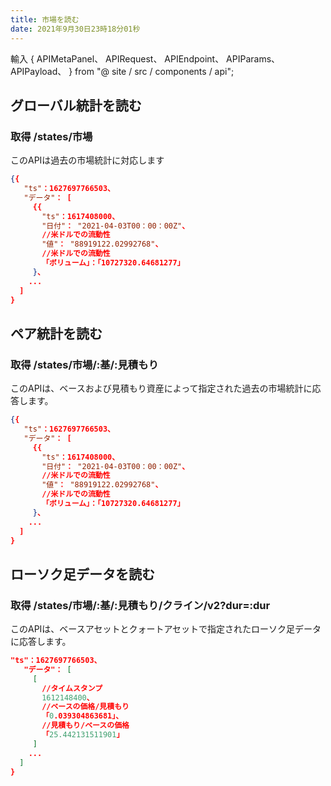 ```yaml
---
title: 市場を読む
date: 2021年9月30日23時18分01秒
---
```


輸入 { APIMetaPanel、 APIRequest、 APIEndpoint、 APIParams、 APIPayload、 } from "@ site / src / components / api";

## グローバル統計を読む

### 取得 /states/市場

このAPIは過去の市場統計に対応します

<APIEndpoint base="https://api.4swap.org/api" url="/stats/markets/?dur=:dur" />

<APIMetaPanel />

<APIParams p-dur="The duration. for example, 4320h means latest 180 days"/>

<APIRequest title="市場統計を読む " method="GET" isPublic base="https://api.4swap.org/api" url='/stats/markets/?dur=4320h' />

```json title="Response"
{{
   "ts"：1627697766503、
   "データ"： [
     {{
       "ts"：1617408000、
       "日付"： "2021-04-03T00：00：00Z"、
       //米ドルでの流動性
       "値"： "88919122.02992768"、
       //米ドルでの流動性
       「ボリューム」：「10727320.64681277」
     }、
    ...
  ]
}
```

## ペア統計を読む

### 取得 /states/市場/:基/:見積もり

このAPIは、ベースおよび見積もり資産によって指定された過去の市場統計に応答します。

<APIEndpoint base="https://api.4swap.org/api" url="/stats/markets/:base/:quote/?dur=:dur" />

<APIMetaPanel />

<APIParams p-base="The base asset id" p-base-required="{true}" p-quote="The quote asset id" p-quote-required="{true}" p-dur="The duration. for example, 4320h means latest 180 days" />

<APIRequest title=" ETH-BTCの市場統計を読む " method="GET" isPublic base="https://api.4swap.org/api" url='/stats/markets/43d61dcd-e413-450d-80b8-101d5e903357/c6d0c728-2624-429b-8e0d-d9d19b6592fa?dur=4320h' />

```json title="Response"
{{
   "ts"：1627697766503、
   "データ"： [
     {{
       "ts"：1617408000、
       "日付"： "2021-04-03T00：00：00Z"、
       //米ドルでの流動性
       "値"： "88919122.02992768"、
       //米ドルでの流動性
       「ボリューム」：「10727320.64681277」
     }、
    ...
  ]
}
```

## ローソク足データを読む

### 取得 /states/市場/:基/:見積もり/クライン/v2?dur=:dur

このAPIは、ベースアセットとクォートアセットで指定されたローソク足データに応答します。

<APIEndpoint base="https://api.4swap.org/api" url="/stats/markets/:base/:quote/kline/v2?dur=:dur" />

<APIMetaPanel />

<APIParams p-base="The base asset id" p-base-required="{true}" p-quote="The quote asset id" p-quote-required="{true}" p-dur="The duration. for example, 4320h means latest 180 days" />

<APIRequest title="ETH-BTCの市場統計を読む " method="GET" isPublic base="https://api.4swap.org/api" url='/stats/markets/43d61dcd-e413-450d-80b8-101d5e903357/c6d0c728-2624-429b-8e0d-d9d19b6592fa/kline/v2?dur=4320h' />

```json title="Response"
"ts"：1627697766503、
   "データ"： [
     [
       //タイムスタンプ
       1612148400、
       //ベースの価格/見積もり
       「0.039304863681」、
       //見積もり/ベースの価格
       「25.442131511901」
     ]
    ...
  ]
}
```
